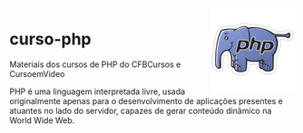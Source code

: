 <img src="kisspng-php-logo-programmer-computer-software-it-sticker-5ae9eabfa18986.5568151515252794236617.png" align="right" width="150">

# curso-php

Materiais dos cursos de PHP do CFBCursos e CursoemVideo

PHP é uma linguagem interpretada livre, usada originalmente apenas para o desenvolvimento de aplicações presentes e atuantes no lado do servidor, capazes de gerar conteúdo dinâmico na World Wide Web.
